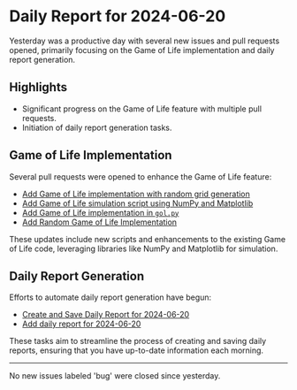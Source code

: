 # Daily Report for 2024-06-20

Yesterday was a productive day with several new issues and pull requests opened, primarily focusing on the Game of Life implementation and daily report generation.

## Highlights
- Significant progress on the Game of Life feature with multiple pull requests.
- Initiation of daily report generation tasks.

## Game of Life Implementation
Several pull requests were opened to enhance the Game of Life feature:
- [Add Game of Life implementation with random grid generation](https://github.com/PR-Pilot-AI/demo/pull/14)
- [Add Game of Life simulation script using NumPy and Matplotlib](https://github.com/PR-Pilot-AI/demo/pull/13)
- [Add Game of Life implementation in `gol.py`](https://github.com/PR-Pilot-AI/demo/pull/12)
- [Add Random Game of Life Implementation](https://github.com/PR-Pilot-AI/demo/pull/10)

These updates include new scripts and enhancements to the existing Game of Life code, leveraging libraries like NumPy and Matplotlib for simulation.

## Daily Report Generation
Efforts to automate daily report generation have begun:
- [Create and Save Daily Report for 2024-06-20](https://github.com/PR-Pilot-AI/demo/pull/20)
- [Add daily report for 2024-06-20](https://github.com/PR-Pilot-AI/demo/issues/19)

These tasks aim to streamline the process of creating and saving daily reports, ensuring that you have up-to-date information each morning.

---

No new issues labeled 'bug' were closed since yesterday.